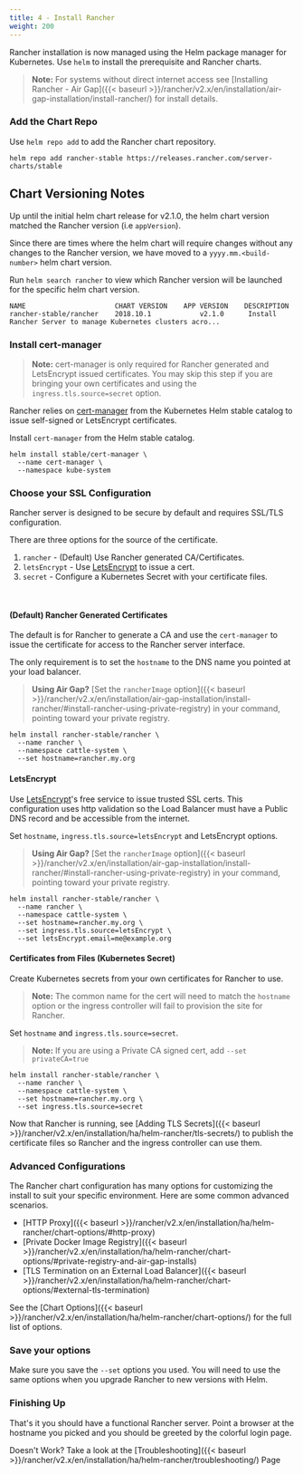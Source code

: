 ```yaml
---
title: 4 - Install Rancher
weight: 200
---
```


Rancher installation is now managed using the Helm package manager for Kubernetes.  Use `helm` to install the prerequisite and Rancher charts.

> **Note:** For systems without direct internet access see [Installing Rancher - Air Gap]({{< baseurl >}}/rancher/v2.x/en/installation/air-gap-installation/install-rancher/) for install details.

### Add the Chart Repo

Use `helm repo add` to add the Rancher chart repository.

```
helm repo add rancher-stable https://releases.rancher.com/server-charts/stable
```

## Chart Versioning Notes

Up until the initial helm chart release for v2.1.0, the helm chart version matched the Rancher version (i.e `appVersion`).

Since there are times where the helm chart will require changes without any changes to the Rancher version, we have moved to a `yyyy.mm.<build-number>` helm chart version.

Run `helm search rancher` to view which Rancher version will be launched for the specific helm chart version.  

```
NAME                      CHART VERSION    APP VERSION    DESCRIPTION                                                 
rancher-stable/rancher    2018.10.1            v2.1.0      Install Rancher Server to manage Kubernetes clusters acro...
```

### Install cert-manager

> **Note:** cert-manager is only required for Rancher generated and LetsEncrypt issued certificates.  You may skip this step if you are bringing your own certificates and using the `ingress.tls.source=secret` option.

Rancher relies on [cert-manager](https://github.com/kubernetes/charts/tree/master/stable/cert-manager) from the Kubernetes Helm stable catalog to issue self-signed or LetsEncrypt certificates.

Install `cert-manager` from the Helm stable catalog.

```
helm install stable/cert-manager \
  --name cert-manager \
  --namespace kube-system
```

### Choose your SSL Configuration

Rancher server is designed to be secure by default and requires SSL/TLS configuration.

There are three options for the source of the certificate.

1. `rancher` - (Default) Use Rancher generated CA/Certificates.
2. `letsEncrypt` - Use [LetsEncrypt](https://letsencrypt.org/) to issue a cert.
3. `secret` - Configure a Kubernetes Secret with your certificate files.

<br/>

#### (Default) Rancher Generated Certificates

The default is for Rancher to generate a CA and use the `cert-manager` to issue the certificate for access to the Rancher server interface.

The only requirement is to set the `hostname` to the DNS name you pointed at your load balancer.

>**Using Air Gap?** [Set the `rancherImage` option]({{< baseurl >}}/rancher/v2.x/en/installation/air-gap-installation/install-rancher/#install-rancher-using-private-registry) in your command, pointing toward your private registry.

```
helm install rancher-stable/rancher \
  --name rancher \
  --namespace cattle-system \
  --set hostname=rancher.my.org
```

#### LetsEncrypt

Use [LetsEncrypt](https://letsencrypt.org/)'s free service to issue trusted SSL certs. This configuration uses http validation so the Load Balancer must have a Public DNS record and be accessible from the internet.

Set `hostname`, `ingress.tls.source=letsEncrypt` and LetsEncrypt options.

>**Using Air Gap?** [Set the `rancherImage` option]({{< baseurl >}}/rancher/v2.x/en/installation/air-gap-installation/install-rancher/#install-rancher-using-private-registry) in your command, pointing toward your private registry.

```
helm install rancher-stable/rancher \
  --name rancher \
  --namespace cattle-system \
  --set hostname=rancher.my.org \
  --set ingress.tls.source=letsEncrypt \
  --set letsEncrypt.email=me@example.org
```

#### Certificates from Files (Kubernetes Secret)

Create Kubernetes secrets from your own certificates for Rancher to use.

> **Note:** The common name for the cert will need to match the `hostname` option or the ingress controller will fail to provision the site for Rancher.

Set `hostname` and `ingress.tls.source=secret`.

> **Note:** If you are using a Private CA signed cert, add `--set privateCA=true`

```
helm install rancher-stable/rancher \
  --name rancher \
  --namespace cattle-system \
  --set hostname=rancher.my.org \
  --set ingress.tls.source=secret
```

Now that Rancher is running, see [Adding TLS Secrets]({{< baseurl >}}/rancher/v2.x/en/installation/ha/helm-rancher/tls-secrets/) to publish the certificate files so Rancher and the ingress controller can use them.

### Advanced Configurations

The Rancher chart configuration has many options for customizing the install to suit your specific environment. Here are some common advanced scenarios.

* [HTTP Proxy]({{< baseurl >}}/rancher/v2.x/en/installation/ha/helm-rancher/chart-options/#http-proxy)
* [Private Docker Image Registry]({{< baseurl >}}/rancher/v2.x/en/installation/ha/helm-rancher/chart-options/#private-registry-and-air-gap-installs)
* [TLS Termination on an External Load Balancer]({{< baseurl >}}/rancher/v2.x/en/installation/ha/helm-rancher/chart-options/#external-tls-termination)

See the [Chart Options]({{< baseurl >}}/rancher/v2.x/en/installation/ha/helm-rancher/chart-options/) for the full list of options.

### Save your options

Make sure you save the `--set` options you used. You will need to use the same options when you upgrade Rancher to new versions with Helm.

### Finishing Up

That's it you should have a functional Rancher server. Point a browser at the hostname you picked and you should be greeted by the colorful login page.

Doesn't Work? Take a look at the [Troubleshooting]({{< baseurl >}}/rancher/v2.x/en/installation/ha/helm-rancher/troubleshooting/) Page
